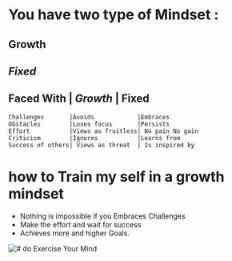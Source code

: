 # You have two type of Mindset : 
## **Growth**
## *Fixed*
## Faced With              |  *Growth*            | **Fixed**
                                                      
	Challenges       |Avoids            |Embraces
	Obstacles        |Loses focus       |Persists
	Effort           |Views as fruitless| No pain No gain
	Criticism        |Ignores           |Learns from
	Success of others| Views as threat  | Is inspired by

# how to Train my self in a growth mindset
- Nothing is impossible if you Embraces Challenges
- Make the effort and wait for success
- Achieves more and higher Goals.
 

![# do Exercise Your Mind](https://www.ntaskmanager.com/wp-content/uploads/2019/05/fixed-vs-growth-mindset-blog-header-2.png)



